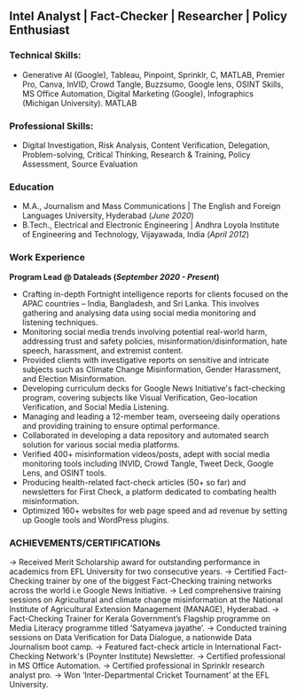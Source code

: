 ##  Intel Analyst | Fact-Checker | Researcher | Policy Enthusiast

### Technical Skills: 
- Generative AI (Google), Tableau, Pinpoint, Sprinklr, C, MATLAB, Premier Pro, Canva, InVID, Crowd Tangle, Buzzsumo, Google lens, OSINT Skills, MS Office Automation, Digital Marketing (Google), Infographics (Michigan University). MATLAB

### Professional Skills: 
- Digital Investigation, Risk Analysis, Content Verification, Delegation, Problem-solving, Critical Thinking, Research & Training, Policy Assessment, Source Evaluation

### Education 
- M.A., Journalism and Mass Communications | The English and Foreign Languages University, Hyderabad  (_June 2020_)
- B.Tech., Electrical and Electronic Engineering | Andhra Loyola Institute of Engineering and Technology, Vijayawada, India (_April 2012_)

### Work Experience
**Program Lead @ Dataleads (_September 2020 - Present_)**
- Crafting in-depth Fortnight intelligence reports for clients focused on the APAC countries – India, Bangladesh, and Sri Lanka. This involves gathering and analysing data using social media monitoring and listening techniques.
- Monitoring social media trends involving potential real-world harm, addressing trust and safety policies, misinformation/disinformation, hate speech, harassment, and extremist content.
- Provided clients with investigative reports on sensitive and intricate subjects such as Climate Change Misinformation, Gender Harassment, and Election Misinformation.
- Developing curriculum decks for Google News Initiative's fact-checking program, covering subjects like Visual Verification, Geo-location Verification, and Social Media Listening.
- Managing and leading a 12-member team, overseeing daily operations and providing training to ensure optimal performance.
- Collaborated in developing a data repository and automated search solution for various social media platforms.
- Verified 400+ misinformation videos/posts, adept with social media monitoring tools including INVID, Crowd Tangle, Tweet Deck, Google Lens, and OSINT tools.
- Producing health-related fact-check articles (50+ so far) and newsletters for First Check, a platform dedicated to combating health misinformation.
- Optimized 160+ websites for web page speed and ad revenue by setting up Google tools and WordPress plugins.

### ACHIEVEMENTS/CERTIFICATIONs
-> Received Merit Scholarship award for outstanding performance in academics from EFL University for two consecutive years.
-> Certified Fact-Checking trainer by one of the biggest Fact-Checking training networks across the world i.e Google News Initiative.
-> Led comprehensive training sessions on Agricultural and climate change misinformation at the National Institute of Agricultural Extension Management (MANAGE), Hyderabad.
-> Fact-Checking Trainer for Kerala Government’s Flagship programme on Media Literacy programme titled ‘Satyameva jayathe’.
-> Conducted training sessions on Data Verification for Data Dialogue, a nationwide Data Journalism boot camp.
-> Featured fact-check article in International Fact-Checking Network's (Poynter Institute) Newsletter.
-> Certified professional in MS Office Automation. 
-> Certified professional in Sprinklr research analyst pro.
-> Won ‘Inter-Departmental Cricket Tournament’ at the EFL University.



